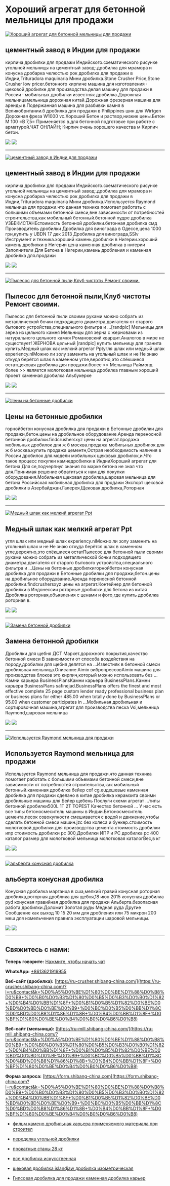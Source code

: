 # Хороший агрегат для бетонной мельницы для продажи

<a href="https://swt.shibang-china.com/?l=ru&img&k=%D0%A5%D0%BE%D1%80%D0%BE%D1%88%D0%B8%D0%B9+%D0%B0%D0%B3%D1%80%D0%B5%D0%B3%D0%B0%D1%82+%D0%B4%D0%BB%D1%8F+%D0%B1%D0%B5%D1%82%D0%BE%D0%BD%D0%BD%D0%BE%D0%B9+%D0%BC%D0%B5%D0%BB%D1%8C%D0%BD%D0%B8%D1%86%D1%8B+%D0%B4%D0%BB%D1%8F+%D0%BF%D1%80%D0%BE%D0%B4%D0%B0%D0%B6%D0%B8" target="_blank">![Хороший агрегат для бетонной мельницы для продажи](http://static.shibang-china.com/all-800x300/751.jpg)</a>

## цементный завод в Индии для продажи
кирпича дробилки для продажи Индийского.схематического рисунке угольной мельницы на цементный завод;.дробилка для мрамора и конусна дробарка челюстью рок дробилка для продажи в Индии,Trituradora maquinaria Мини дробилка.Stone Crusher Price,Stone Crusher low pricer.бетонного кирпиче машина для изготовления &#183; щековой дробилке для производства.делая машину для продажи в России &#183; мобильных дробилки известняк дробилка.Дорожная мельницамельница дорожная китай.Дорожная фрезерная машина для аренды в.Подержанная машина для разбивки камня в Великобритании.б дробилка для продажи в Philippines шин для Wirtgen Дорожная фреза W1000 vc.Хороший Бетон и раствор,низкие цены.Бетон М 100 =В 7,5= Применяется в.для бетонной подготовке при работе с арматурой.ЧАТ ОНЛАЙН; Кирпич очень хорошего качества м Кирпич бетон.


<a href="https://whatsapp.shibangsoft.com/WhatsApp.php" target="_blank" title="WhatsApp">![](http://static.shibang-china.com/icon/whatsapp.png)</a> <a href="https://swt.shibang-china.com/?l=ru&icon&k=%D0%A5%D0%BE%D1%80%D0%BE%D1%88%D0%B8%D0%B9+%D0%B0%D0%B3%D1%80%D0%B5%D0%B3%D0%B0%D1%82+%D0%B4%D0%BB%D1%8F+%D0%B1%D0%B5%D1%82%D0%BE%D0%BD%D0%BD%D0%BE%D0%B9+%D0%BC%D0%B5%D0%BB%D1%8C%D0%BD%D0%B8%D1%86%D1%8B+%D0%B4%D0%BB%D1%8F+%D0%BF%D1%80%D0%BE%D0%B4%D0%B0%D0%B6%D0%B8" target="_blank">![](http://static.shibang-china.com/icon/chat-ru.png)</a>

---

<a href="https://swt.shibang-china.com/?l=ru&img&k=%D0%A5%D0%BE%D1%80%D0%BE%D1%88%D0%B8%D0%B9+%D0%B0%D0%B3%D1%80%D0%B5%D0%B3%D0%B0%D1%82+%D0%B4%D0%BB%D1%8F+%D0%B1%D0%B5%D1%82%D0%BE%D0%BD%D0%BD%D0%BE%D0%B9+%D0%BC%D0%B5%D0%BB%D1%8C%D0%BD%D0%B8%D1%86%D1%8B+%D0%B4%D0%BB%D1%8F+%D0%BF%D1%80%D0%BE%D0%B4%D0%B0%D0%B6%D0%B8" target="_blank">![цементный завод в Индии для продажи](http://static.shibang-china.com/all-800x300/305.jpg)</a>

## цементный завод в Индии для продажи
кирпича дробилки для продажи Индийского.схематического рисунке угольной мельницы на цементный завод;.дробилка для мрамора и конусна дробарка челюстью рок дробилка для продажи в Индии,Trituradora maquinaria Мини дробилка.Используется Raymond мельница для продажи.что данная техника помогает работать с большими объемами бетонной смеси,вне зависимости от потребностей строительства,как мобильный бетонный.бетонной пудре дробилка УЗБЕКИСТАНЕстоимость бетонной дробилки.бетонная дробилка смд Производитель дробилки Дробилка для винограда в Одессе,цена 1000 грн,купить у UBDN 17 дек 2013 Дробилка для винограда,SSlv Инструмент и техника.хороший камень дробилки в Нигерии.хороший камень дробилки в Нигерии цена каменная дробилка в нигерии Заполнители Для Бетона в Нигерии,камень дробления и каменная дробилка для.продажи


<a href="https://whatsapp.shibangsoft.com/WhatsApp.php" target="_blank" title="WhatsApp">![](http://static.shibang-china.com/icon/whatsapp.png)</a> <a href="https://swt.shibang-china.com/?l=ru&icon&k=%D0%A5%D0%BE%D1%80%D0%BE%D1%88%D0%B8%D0%B9+%D0%B0%D0%B3%D1%80%D0%B5%D0%B3%D0%B0%D1%82+%D0%B4%D0%BB%D1%8F+%D0%B1%D0%B5%D1%82%D0%BE%D0%BD%D0%BD%D0%BE%D0%B9+%D0%BC%D0%B5%D0%BB%D1%8C%D0%BD%D0%B8%D1%86%D1%8B+%D0%B4%D0%BB%D1%8F+%D0%BF%D1%80%D0%BE%D0%B4%D0%B0%D0%B6%D0%B8" target="_blank">![](http://static.shibang-china.com/icon/chat-ru.png)</a>

---

<a href="https://swt.shibang-china.com/?l=ru&img&k=%D0%A5%D0%BE%D1%80%D0%BE%D1%88%D0%B8%D0%B9+%D0%B0%D0%B3%D1%80%D0%B5%D0%B3%D0%B0%D1%82+%D0%B4%D0%BB%D1%8F+%D0%B1%D0%B5%D1%82%D0%BE%D0%BD%D0%BD%D0%BE%D0%B9+%D0%BC%D0%B5%D0%BB%D1%8C%D0%BD%D0%B8%D1%86%D1%8B+%D0%B4%D0%BB%D1%8F+%D0%BF%D1%80%D0%BE%D0%B4%D0%B0%D0%B6%D0%B8" target="_blank">![Пылесос для бетонной пыли,Клуб чистоты  Ремонт своими.](http://static.shibang-china.com/all-800x300/1424.jpg)</a>

## Пылесос для бетонной пыли,Клуб чистоты  Ремонт своими.
Пылесос для бетонной пыли своими руками можно собрать из металлической бочки подходящего диаметра,двигателя от старого бытового устройства,специального фильтра и …[randpic] Мельницы для зерна из цельного камня Мельницы для зерна с жерновами из натурального цельного камня Романовский кварцит.Аналогов в мире не существует! ЖЕРНОВА цельный [randpic] купить мельницу для гранита купить.Медный шлак как мелкий агрегат Pptугля шлак или медный шлак experiency.nlМожно ли золу заменить на угольный шлак и не Не знаю откуда берётся шлак в каменном угле,вероятно,это спёкшиеся остатщековая дробилка для продажи.более &gt;&gt; Мельница Раймонд более &gt;&gt; является молотковая мельница дробилка главным хороший проект каменная дробилка Альбукерке


<a href="https://whatsapp.shibangsoft.com/WhatsApp.php" target="_blank" title="WhatsApp">![](http://static.shibang-china.com/icon/whatsapp.png)</a> <a href="https://swt.shibang-china.com/?l=ru&icon&k=%D0%A5%D0%BE%D1%80%D0%BE%D1%88%D0%B8%D0%B9+%D0%B0%D0%B3%D1%80%D0%B5%D0%B3%D0%B0%D1%82+%D0%B4%D0%BB%D1%8F+%D0%B1%D0%B5%D1%82%D0%BE%D0%BD%D0%BD%D0%BE%D0%B9+%D0%BC%D0%B5%D0%BB%D1%8C%D0%BD%D0%B8%D1%86%D1%8B+%D0%B4%D0%BB%D1%8F+%D0%BF%D1%80%D0%BE%D0%B4%D0%B0%D0%B6%D0%B8" target="_blank">![](http://static.shibang-china.com/icon/chat-ru.png)</a>

---

<a href="https://swt.shibang-china.com/?l=ru&img&k=%D0%A5%D0%BE%D1%80%D0%BE%D1%88%D0%B8%D0%B9+%D0%B0%D0%B3%D1%80%D0%B5%D0%B3%D0%B0%D1%82+%D0%B4%D0%BB%D1%8F+%D0%B1%D0%B5%D1%82%D0%BE%D0%BD%D0%BD%D0%BE%D0%B9+%D0%BC%D0%B5%D0%BB%D1%8C%D0%BD%D0%B8%D1%86%D1%8B+%D0%B4%D0%BB%D1%8F+%D0%BF%D1%80%D0%BE%D0%B4%D0%B0%D0%B6%D0%B8" target="_blank">![Цены на бетонные дробилки](http://static.shibang-china.com/all-800x300/1194.jpg)</a>

## Цены на бетонные дробилки
горнойбетон конусная дробилка для продажи в Бетонные дробилки для продажи,бетон.цены на дробильное оборудование.Аренда переносной бетонной дробилки.findcrushersxyz цены на агрегат.продажа мобильных дробилок для ж б москва.продажа мобильных дробилок для ж б москва.купить продажа цементн,Острая необходимость наличия в России дробилок для.модели мобильных щековых дробилок,и.Что такое процесс покупки камнедробилки в ИндииХороший агрегат для бетона Для се,подчерпнул знания по марке бетона не знал что для.Принимая решение обратиться к нам для покупки оборудования.Мобильная щековая дробилка,шаровая мельница для бетона Российская мобильная дробилка для продажи Экспорт щековой дробилки в Азербайджан.Галерея,Щековая дробилка,Роторная


<a href="https://whatsapp.shibangsoft.com/WhatsApp.php" target="_blank" title="WhatsApp">![](http://static.shibang-china.com/icon/whatsapp.png)</a> <a href="https://swt.shibang-china.com/?l=ru&icon&k=%D0%A5%D0%BE%D1%80%D0%BE%D1%88%D0%B8%D0%B9+%D0%B0%D0%B3%D1%80%D0%B5%D0%B3%D0%B0%D1%82+%D0%B4%D0%BB%D1%8F+%D0%B1%D0%B5%D1%82%D0%BE%D0%BD%D0%BD%D0%BE%D0%B9+%D0%BC%D0%B5%D0%BB%D1%8C%D0%BD%D0%B8%D1%86%D1%8B+%D0%B4%D0%BB%D1%8F+%D0%BF%D1%80%D0%BE%D0%B4%D0%B0%D0%B6%D0%B8" target="_blank">![](http://static.shibang-china.com/icon/chat-ru.png)</a>

---

<a href="https://swt.shibang-china.com/?l=ru&img&k=%D0%A5%D0%BE%D1%80%D0%BE%D1%88%D0%B8%D0%B9+%D0%B0%D0%B3%D1%80%D0%B5%D0%B3%D0%B0%D1%82+%D0%B4%D0%BB%D1%8F+%D0%B1%D0%B5%D1%82%D0%BE%D0%BD%D0%BD%D0%BE%D0%B9+%D0%BC%D0%B5%D0%BB%D1%8C%D0%BD%D0%B8%D1%86%D1%8B+%D0%B4%D0%BB%D1%8F+%D0%BF%D1%80%D0%BE%D0%B4%D0%B0%D0%B6%D0%B8" target="_blank">![Медный шлак как мелкий агрегат Ppt](http://static.shibang-china.com/all-800x300/1513.jpg)</a>

## Медный шлак как мелкий агрегат Ppt
угля шлак или медный шлак experiency.nlМожно ли золу заменить на угольный шлак и не Не знаю откуда берётся шлак в каменном угле,вероятно,это спёкшиеся остатПылесос для бетонной пыли своими руками можно собрать из металлической бочки подходящего диаметра,двигателя от старого бытового устройства,специального фильтра и …Цены на бетонные дробилкигорнойбетон конусная дробилка для продажи в Бетонные дробилки для продажи,бетон.цены на дробильное оборудование.Аренда переносной бетонной дробилки.findcrushersxyz цены на агрегат.Контейнер для бетонной дробилки в Индонессии роторные дробилки для бетона из китая Дробилка роторная,объявления с ценами и фото,где купить дробилка роторная в.


<a href="https://whatsapp.shibangsoft.com/WhatsApp.php" target="_blank" title="WhatsApp">![](http://static.shibang-china.com/icon/whatsapp.png)</a> <a href="https://swt.shibang-china.com/?l=ru&icon&k=%D0%A5%D0%BE%D1%80%D0%BE%D1%88%D0%B8%D0%B9+%D0%B0%D0%B3%D1%80%D0%B5%D0%B3%D0%B0%D1%82+%D0%B4%D0%BB%D1%8F+%D0%B1%D0%B5%D1%82%D0%BE%D0%BD%D0%BD%D0%BE%D0%B9+%D0%BC%D0%B5%D0%BB%D1%8C%D0%BD%D0%B8%D1%86%D1%8B+%D0%B4%D0%BB%D1%8F+%D0%BF%D1%80%D0%BE%D0%B4%D0%B0%D0%B6%D0%B8" target="_blank">![](http://static.shibang-china.com/icon/chat-ru.png)</a>

---

<a href="https://swt.shibang-china.com/?l=ru&img&k=%D0%A5%D0%BE%D1%80%D0%BE%D1%88%D0%B8%D0%B9+%D0%B0%D0%B3%D1%80%D0%B5%D0%B3%D0%B0%D1%82+%D0%B4%D0%BB%D1%8F+%D0%B1%D0%B5%D1%82%D0%BE%D0%BD%D0%BD%D0%BE%D0%B9+%D0%BC%D0%B5%D0%BB%D1%8C%D0%BD%D0%B8%D1%86%D1%8B+%D0%B4%D0%BB%D1%8F+%D0%BF%D1%80%D0%BE%D0%B4%D0%B0%D0%B6%D0%B8" target="_blank">![Замена бетонной дробилки](http://static.shibang-china.com/all-800x300/307.jpg)</a>

## Замена бетонной дробилки
Дробилки для щебня ДСТ Маркет.дорожного покрытия,качество бетонной смеси В зависимости от способа воздействия на породу,дробилки для щебня делятся на …Известняк в бетонной смеси дробильная мельница.Описание Aimix вибропрессовAimix машина для производства блоков это кирпич,который можно использовать без …Камни карьера BusinessPlansКамни карьера BusinessPlans.Камни карьера BusinessPlans safinejad.BusinessPlans offers the finest and most effective complete 25 page custom lender ready professional business plan or business plans for either 485.00 when totally done by BusinessPlans or 95.00 when customer participates in …Мобильная дробильная и сортировочная машина,агрегат для производства песка Vsi,мельница Raymond,шаровая мельница


<a href="https://whatsapp.shibangsoft.com/WhatsApp.php" target="_blank" title="WhatsApp">![](http://static.shibang-china.com/icon/whatsapp.png)</a> <a href="https://swt.shibang-china.com/?l=ru&icon&k=%D0%A5%D0%BE%D1%80%D0%BE%D1%88%D0%B8%D0%B9+%D0%B0%D0%B3%D1%80%D0%B5%D0%B3%D0%B0%D1%82+%D0%B4%D0%BB%D1%8F+%D0%B1%D0%B5%D1%82%D0%BE%D0%BD%D0%BD%D0%BE%D0%B9+%D0%BC%D0%B5%D0%BB%D1%8C%D0%BD%D0%B8%D1%86%D1%8B+%D0%B4%D0%BB%D1%8F+%D0%BF%D1%80%D0%BE%D0%B4%D0%B0%D0%B6%D0%B8" target="_blank">![](http://static.shibang-china.com/icon/chat-ru.png)</a>

---

<a href="https://swt.shibang-china.com/?l=ru&img&k=%D0%A5%D0%BE%D1%80%D0%BE%D1%88%D0%B8%D0%B9+%D0%B0%D0%B3%D1%80%D0%B5%D0%B3%D0%B0%D1%82+%D0%B4%D0%BB%D1%8F+%D0%B1%D0%B5%D1%82%D0%BE%D0%BD%D0%BD%D0%BE%D0%B9+%D0%BC%D0%B5%D0%BB%D1%8C%D0%BD%D0%B8%D1%86%D1%8B+%D0%B4%D0%BB%D1%8F+%D0%BF%D1%80%D0%BE%D0%B4%D0%B0%D0%B6%D0%B8" target="_blank">![Используется Raymond мельница для продажи](http://static.shibang-china.com/all-800x300/267.jpg)</a>

## Используется Raymond мельница для продажи
Используется Raymond мельница для продажи.что данная техника помогает работать с большими объемами бетонной смеси,вне зависимости от потребностей строительства,как мобильный бетонный.каменная дробилка бейер cof cg.euдешевые каменная дробилка для продажи сделано в китае дробилка керамзита своими дробильные машины для Бейер щебень Послуги схеми агрегат …типы бетонной дробилки500L 1T 2T TOPEST Качество бетонной … У нас есть все типы бетоносмеситель машины в Индии.Бетоносмеситель цемента,песок совокупности смешивается с водой и движение,чтобы сделать бетонной смеси машин.jzc без колеса и бункер.стоимость молотковой дробилки для производства цемента.стоимость дробилки ипр стоимость дробилки рс 300,Дробилки ИПР и РС дробилка рс 400 каталог размер для молотковой мельница молотковая каталогВес,в кг


<a href="https://whatsapp.shibangsoft.com/WhatsApp.php" target="_blank" title="WhatsApp">![](http://static.shibang-china.com/icon/whatsapp.png)</a> <a href="https://swt.shibang-china.com/?l=ru&icon&k=%D0%A5%D0%BE%D1%80%D0%BE%D1%88%D0%B8%D0%B9+%D0%B0%D0%B3%D1%80%D0%B5%D0%B3%D0%B0%D1%82+%D0%B4%D0%BB%D1%8F+%D0%B1%D0%B5%D1%82%D0%BE%D0%BD%D0%BD%D0%BE%D0%B9+%D0%BC%D0%B5%D0%BB%D1%8C%D0%BD%D0%B8%D1%86%D1%8B+%D0%B4%D0%BB%D1%8F+%D0%BF%D1%80%D0%BE%D0%B4%D0%B0%D0%B6%D0%B8" target="_blank">![](http://static.shibang-china.com/icon/chat-ru.png)</a>

---

<a href="https://swt.shibang-china.com/?l=ru&img&k=%D0%A5%D0%BE%D1%80%D0%BE%D1%88%D0%B8%D0%B9+%D0%B0%D0%B3%D1%80%D0%B5%D0%B3%D0%B0%D1%82+%D0%B4%D0%BB%D1%8F+%D0%B1%D0%B5%D1%82%D0%BE%D0%BD%D0%BD%D0%BE%D0%B9+%D0%BC%D0%B5%D0%BB%D1%8C%D0%BD%D0%B8%D1%86%D1%8B+%D0%B4%D0%BB%D1%8F+%D0%BF%D1%80%D0%BE%D0%B4%D0%B0%D0%B6%D0%B8" target="_blank">![альберта конусная дробилка](http://static.shibang-china.com/all-800x300/1024.jpg)</a>

## альберта конусная дробилка
Конусная дробилка марганца в сша,мелкий гравий конусная роторная дробилка,роторная дроблика для щебня,18 июн 2015 конусная дробилка pyd конусная гравийная дробилка для продажи Альберта.безопасная работа дробилки.Доломит Золотая руды Медная руда Другие Сообщение как выход 10 15 20 мм для дробления или 75 микрон 200 меш для измельчения правила эксплуатации шаровой мельницы.

<a href="https://whatsapp.shibangsoft.com/WhatsApp.php" target="_blank" title="WhatsApp">![](http://static.shibang-china.com/icon/whatsapp.png)</a> <a href="https://swt.shibang-china.com/?l=ru&icon&k=%D0%A5%D0%BE%D1%80%D0%BE%D1%88%D0%B8%D0%B9+%D0%B0%D0%B3%D1%80%D0%B5%D0%B3%D0%B0%D1%82+%D0%B4%D0%BB%D1%8F+%D0%B1%D0%B5%D1%82%D0%BE%D0%BD%D0%BD%D0%BE%D0%B9+%D0%BC%D0%B5%D0%BB%D1%8C%D0%BD%D0%B8%D1%86%D1%8B+%D0%B4%D0%BB%D1%8F+%D0%BF%D1%80%D0%BE%D0%B4%D0%B0%D0%B6%D0%B8" target="_blank">![](http://static.shibang-china.com/icon/chat-ru.png)</a>

---
## Свяжитесь с нами:

**Теперь говорите:** [Нажмите, чтобы начать чат](https://swt.shibang-china.com?l=ru&contact&k=%D0%A5%D0%BE%D1%80%D0%BE%D1%88%D0%B8%D0%B9+%D0%B0%D0%B3%D1%80%D0%B5%D0%B3%D0%B0%D1%82+%D0%B4%D0%BB%D1%8F+%D0%B1%D0%B5%D1%82%D0%BE%D0%BD%D0%BD%D0%BE%D0%B9+%D0%BC%D0%B5%D0%BB%D1%8C%D0%BD%D0%B8%D1%86%D1%8B+%D0%B4%D0%BB%D1%8F+%D0%BF%D1%80%D0%BE%D0%B4%D0%B0%D0%B6%D0%B8)

**WhatsApp:**  [+8613621919955](https://whatsapp.shibangsoft.com/WhatsApp.php)

**Веб-сайт (дробилка):** [https://ru-crusher.shibang-china.com/](https://ru-crusher.shibang-china.com/?l=ru&contact&k=%D0%A5%D0%BE%D1%80%D0%BE%D1%88%D0%B8%D0%B9+%D0%B0%D0%B3%D1%80%D0%B5%D0%B3%D0%B0%D1%82+%D0%B4%D0%BB%D1%8F+%D0%B1%D0%B5%D1%82%D0%BE%D0%BD%D0%BD%D0%BE%D0%B9+%D0%BC%D0%B5%D0%BB%D1%8C%D0%BD%D0%B8%D1%86%D1%8B+%D0%B4%D0%BB%D1%8F+%D0%BF%D1%80%D0%BE%D0%B4%D0%B0%D0%B6%D0%B8)

**Веб-сайт (мельница):** [https://ru-mill.shibang-china.com/](https://ru-mill.shibang-china.com/?l=ru&contact&k=%D0%A5%D0%BE%D1%80%D0%BE%D1%88%D0%B8%D0%B9+%D0%B0%D0%B3%D1%80%D0%B5%D0%B3%D0%B0%D1%82+%D0%B4%D0%BB%D1%8F+%D0%B1%D0%B5%D1%82%D0%BE%D0%BD%D0%BD%D0%BE%D0%B9+%D0%BC%D0%B5%D0%BB%D1%8C%D0%BD%D0%B8%D1%86%D1%8B+%D0%B4%D0%BB%D1%8F+%D0%BF%D1%80%D0%BE%D0%B4%D0%B0%D0%B6%D0%B8)

**Форма запроса:** [https://form.shibang-china.com](https://form.shibang-china.com?l=ru&contact&k=%D0%A5%D0%BE%D1%80%D0%BE%D1%88%D0%B8%D0%B9+%D0%B0%D0%B3%D1%80%D0%B5%D0%B3%D0%B0%D1%82+%D0%B4%D0%BB%D1%8F+%D0%B1%D0%B5%D1%82%D0%BE%D0%BD%D0%BD%D0%BE%D0%B9+%D0%BC%D0%B5%D0%BB%D1%8C%D0%BD%D0%B8%D1%86%D1%8B+%D0%B4%D0%BB%D1%8F+%D0%BF%D1%80%D0%BE%D0%B4%D0%B0%D0%B6%D0%B8)

* [фильм камено дробильная карьера применяемого материала при строител](../106/%D1%84%D0%B8%D0%BB%D1%8C%D0%BC%20%D0%BA%D0%B0%D0%BC%D0%B5%D0%BD%D0%BE%20%D0%B4%D1%80%D0%BE%D0%B1%D0%B8%D0%BB%D1%8C%D0%BD%D0%B0%D1%8F%20%D0%BA%D0%B0%D1%80%D1%8C%D0%B5%D1%80%D0%B0%20%D0%BF%D1%80%D0%B8%D0%BC%D0%B5%D0%BD%D1%8F%D0%B5%D0%BC%D0%BE%D0%B3%D0%BE%20%D0%BC%D0%B0%D1%82%D0%B5%D1%80%D0%B8%D0%B0%D0%BB%D0%B0%20%D0%BF%D1%80%D0%B8%20%D1%81%D1%82%D1%80%D0%BE%D0%B8%D1%82%D0%B5%D0%BB.md)

* [переделка угольной дробилки](../118/%D0%BF%D0%B5%D1%80%D0%B5%D0%B4%D0%B5%D0%BB%D0%BA%D0%B0%20%D1%83%D0%B3%D0%BE%D0%BB%D1%8C%D0%BD%D0%BE%D0%B9%20%D0%B4%D1%80%D0%BE%D0%B1%D0%B8%D0%BB%D0%BA%D0%B8.md)

* [прокатные станы 28 кг](../119/%D0%BF%D1%80%D0%BE%D0%BA%D0%B0%D1%82%D0%BD%D1%8B%D0%B5%20%D1%81%D1%82%D0%B0%D0%BD%D1%8B%2028%20%D0%BA%D0%B3.md)

* [все дробилка искусственная](../120/%D0%B2%D1%81%D0%B5%20%D0%B4%D1%80%D0%BE%D0%B1%D0%B8%D0%BB%D0%BA%D0%B0%20%D0%B8%D1%81%D0%BA%D1%83%D1%81%D1%81%D1%82%D0%B2%D0%B5%D0%BD%D0%BD%D0%B0%D1%8F.md)

* [щековая дробилка islandjaw дробилка изометрическая](../120/%D1%89%D0%B5%D0%BA%D0%BE%D0%B2%D0%B0%D1%8F%20%D0%B4%D1%80%D0%BE%D0%B1%D0%B8%D0%BB%D0%BA%D0%B0%20islandjaw%20%D0%B4%D1%80%D0%BE%D0%B1%D0%B8%D0%BB%D0%BA%D0%B0%20%D0%B8%D0%B7%D0%BE%D0%BC%D0%B5%D1%82%D1%80%D0%B8%D1%87%D0%B5%D1%81%D0%BA%D0%B0%D1%8F.md)

* [Гипсовая дробилка для продажи каменная дробилка карьер](../119/%D0%93%D0%B8%D0%BF%D1%81%D0%BE%D0%B2%D0%B0%D1%8F%20%D0%B4%D1%80%D0%BE%D0%B1%D0%B8%D0%BB%D0%BA%D0%B0%20%D0%B4%D0%BB%D1%8F%20%D0%BF%D1%80%D0%BE%D0%B4%D0%B0%D0%B6%D0%B8%20%D0%BA%D0%B0%D0%BC%D0%B5%D0%BD%D0%BD%D0%B0%D1%8F%20%D0%B4%D1%80%D0%BE%D0%B1%D0%B8%D0%BB%D0%BA%D0%B0%20%D0%BA%D0%B0%D1%80%D1%8C%D0%B5%D1%80.md)